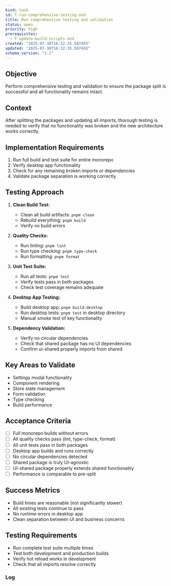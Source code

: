 ```yaml
---
kind: task
id: T-run-comprehensive-testing-and
title: Run comprehensive testing and validation
status: open
priority: high
prerequisites:
  - T-update-build-scripts-and
created: "2025-07-30T16:32:35.507493"
updated: "2025-07-30T16:32:35.507493"
schema_version: "1.1"
---
```


## Objective

Perform comprehensive testing and validation to ensure the package split is successful and all functionality remains intact.

## Context

After splitting the packages and updating all imports, thorough testing is needed to verify that no functionality was broken and the new architecture works correctly.

## Implementation Requirements

1. Run full build and test suite for entire monorepo
2. Verify desktop app functionality
3. Check for any remaining broken imports or dependencies
4. Validate package separation is working correctly

## Testing Approach

1. **Clean Build Test:**
   - Clean all build artifacts: `pnpm clean`
   - Rebuild everything: `pnpm build`
   - Verify no build errors

2. **Quality Checks:**
   - Run linting: `pnpm lint`
   - Run type checking: `pnpm type-check`
   - Run formatting: `pnpm format`

3. **Unit Test Suite:**
   - Run all tests: `pnpm test`
   - Verify tests pass in both packages
   - Check test coverage remains adequate

4. **Desktop App Testing:**
   - Build desktop app: `pnpm build:desktop`
   - Run desktop tests: `pnpm test` in desktop directory
   - Manual smoke test of key functionality

5. **Dependency Validation:**
   - Verify no circular dependencies
   - Check that shared package has no UI dependencies
   - Confirm ui-shared properly imports from shared

## Key Areas to Validate

- Settings modal functionality
- Component rendering
- Store state management
- Form validation
- Type checking
- Build performance

## Acceptance Criteria

- [ ] Full monorepo builds without errors
- [ ] All quality checks pass (lint, type-check, format)
- [ ] All unit tests pass in both packages
- [ ] Desktop app builds and runs correctly
- [ ] No circular dependencies detected
- [ ] Shared package is truly UI-agnostic
- [ ] UI-shared package properly extends shared functionality
- [ ] Performance is comparable to pre-split

## Success Metrics

- Build times are reasonable (not significantly slower)
- All existing tests continue to pass
- No runtime errors in desktop app
- Clean separation between UI and business concerns

## Testing Requirements

- Run complete test suite multiple times
- Test both development and production builds
- Verify hot reload works in development
- Check that all imports resolve correctly

### Log
